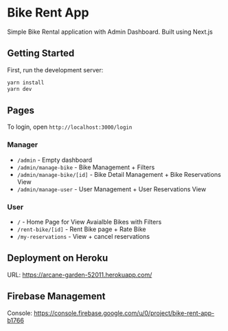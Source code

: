 # Bike Rent App

Simple Bike Rental application with Admin Dashboard. Built using Next.js

## Getting Started

First, run the development server:

```bash
yarn install
yarn dev
```

## Pages

To login, open `http://localhost:3000/login`

### Manager

- `/admin` - Empty dashboard
- `/admin/manage-bike` - Bike Management + Filters
- `/admin/manage-bike/[id]` - Bike Detail Management + Bike Reservations View
- `/admin/manage-user` - User Management + User Reservations View

### User

- `/` - Home Page for View Avaialble Bikes with Filters
- `/rent-bike/[id]` - Rent Bike page + Rate Bike
- `/my-reservations` - View + cancel reservations

## Deployment on Heroku

URL: https://arcane-garden-52011.herokuapp.com/

## Firebase Management

Console: https://console.firebase.google.com/u/0/project/bike-rent-app-b1766
